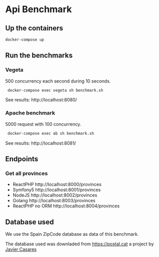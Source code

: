 # Api Benchmark

## Up the containers

```bash
docker-compose up
```

## Run the benchmarks

### Vegeta

500 concurrency each second during 10 seconds.

```bash
 docker-compose exec vegeta sh benchmark.sh
```

See results: http://localhost:8080/

### Apache benchmark

5000 request with 100 concurrency.

```bash
 docker-compose exec ab sh benchmark.sh
```

See results: http://localhost:8081/

## Endpoints

### Get all provinces

- ReactPHP          http://localhost:8000/provinces  
- Symfony5          http://localhost:8001/provinces
- NodeJS            http://localhost:8002/provinces
- Golang            http://localhost:8003/provinces
- ReactPHP no ORM   http://localhost:8004/provinces  

## Database used

We use the Spain ZipCode database as data of this benchmark.

The database used was downladed from https://postal.cat a project by [Javier Casares](https://github.com/javiercasares)
